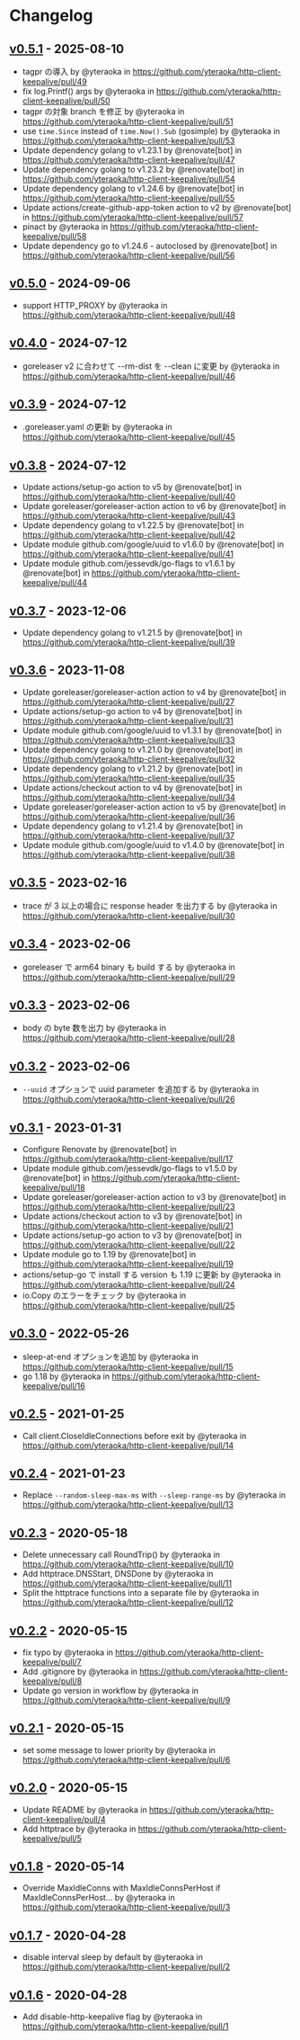 # Changelog

## [v0.5.1](https://github.com/yteraoka/http-client-keepalive/compare/v0.5.0...v0.5.1) - 2025-08-10
- tagpr の導入 by @yteraoka in https://github.com/yteraoka/http-client-keepalive/pull/49
- fix log.Printf() args by @yteraoka in https://github.com/yteraoka/http-client-keepalive/pull/50
- tagpr の対象 branch を修正 by @yteraoka in https://github.com/yteraoka/http-client-keepalive/pull/51
- use `time.Since` instead of `time.Now().Sub` (gosimple) by @yteraoka in https://github.com/yteraoka/http-client-keepalive/pull/53
- Update dependency golang to v1.23.1 by @renovate[bot] in https://github.com/yteraoka/http-client-keepalive/pull/47
- Update dependency golang to v1.23.2 by @renovate[bot] in https://github.com/yteraoka/http-client-keepalive/pull/54
- Update dependency golang to v1.24.6 by @renovate[bot] in https://github.com/yteraoka/http-client-keepalive/pull/55
- Update actions/create-github-app-token action to v2 by @renovate[bot] in https://github.com/yteraoka/http-client-keepalive/pull/57
- pinact by @yteraoka in https://github.com/yteraoka/http-client-keepalive/pull/58
- Update dependency go to v1.24.6 - autoclosed by @renovate[bot] in https://github.com/yteraoka/http-client-keepalive/pull/56

## [v0.5.0](https://github.com/yteraoka/http-client-keepalive/compare/v0.4.0...v0.5.0) - 2024-09-06
- support HTTP_PROXY by @yteraoka in https://github.com/yteraoka/http-client-keepalive/pull/48

## [v0.4.0](https://github.com/yteraoka/http-client-keepalive/compare/v0.3.9...v0.4.0) - 2024-07-12
- goreleaser v2 に合わせて --rm-dist を --clean に変更 by @yteraoka in https://github.com/yteraoka/http-client-keepalive/pull/46

## [v0.3.9](https://github.com/yteraoka/http-client-keepalive/compare/v0.3.8...v0.3.9) - 2024-07-12
- .goreleaser.yaml の更新 by @yteraoka in https://github.com/yteraoka/http-client-keepalive/pull/45

## [v0.3.8](https://github.com/yteraoka/http-client-keepalive/compare/v0.3.7...v0.3.8) - 2024-07-12
- Update actions/setup-go action to v5 by @renovate[bot] in https://github.com/yteraoka/http-client-keepalive/pull/40
- Update goreleaser/goreleaser-action action to v6 by @renovate[bot] in https://github.com/yteraoka/http-client-keepalive/pull/43
- Update dependency golang to v1.22.5 by @renovate[bot] in https://github.com/yteraoka/http-client-keepalive/pull/42
- Update module github.com/google/uuid to v1.6.0 by @renovate[bot] in https://github.com/yteraoka/http-client-keepalive/pull/41
- Update module github.com/jessevdk/go-flags to v1.6.1 by @renovate[bot] in https://github.com/yteraoka/http-client-keepalive/pull/44

## [v0.3.7](https://github.com/yteraoka/http-client-keepalive/compare/v0.3.6...v0.3.7) - 2023-12-06
- Update dependency golang to v1.21.5 by @renovate[bot] in https://github.com/yteraoka/http-client-keepalive/pull/39

## [v0.3.6](https://github.com/yteraoka/http-client-keepalive/compare/v0.3.5...v0.3.6) - 2023-11-08
- Update goreleaser/goreleaser-action action to v4 by @renovate[bot] in https://github.com/yteraoka/http-client-keepalive/pull/27
- Update actions/setup-go action to v4 by @renovate[bot] in https://github.com/yteraoka/http-client-keepalive/pull/31
- Update module github.com/google/uuid to v1.3.1 by @renovate[bot] in https://github.com/yteraoka/http-client-keepalive/pull/33
- Update dependency golang to v1.21.0 by @renovate[bot] in https://github.com/yteraoka/http-client-keepalive/pull/32
- Update dependency golang to v1.21.2 by @renovate[bot] in https://github.com/yteraoka/http-client-keepalive/pull/35
- Update actions/checkout action to v4 by @renovate[bot] in https://github.com/yteraoka/http-client-keepalive/pull/34
- Update goreleaser/goreleaser-action action to v5 by @renovate[bot] in https://github.com/yteraoka/http-client-keepalive/pull/36
- Update dependency golang to v1.21.4 by @renovate[bot] in https://github.com/yteraoka/http-client-keepalive/pull/37
- Update module github.com/google/uuid to v1.4.0 by @renovate[bot] in https://github.com/yteraoka/http-client-keepalive/pull/38

## [v0.3.5](https://github.com/yteraoka/http-client-keepalive/compare/v0.3.4...v0.3.5) - 2023-02-16
- trace が 3 以上の場合に response header を出力する by @yteraoka in https://github.com/yteraoka/http-client-keepalive/pull/30

## [v0.3.4](https://github.com/yteraoka/http-client-keepalive/compare/v0.3.3...v0.3.4) - 2023-02-06
- goreleaser で arm64 binary も build する by @yteraoka in https://github.com/yteraoka/http-client-keepalive/pull/29

## [v0.3.3](https://github.com/yteraoka/http-client-keepalive/compare/v0.3.2...v0.3.3) - 2023-02-06
- body の byte 数を出力 by @yteraoka in https://github.com/yteraoka/http-client-keepalive/pull/28

## [v0.3.2](https://github.com/yteraoka/http-client-keepalive/compare/v0.3.1...v0.3.2) - 2023-02-06
- `--uuid` オプションで uuid parameter を追加する by @yteraoka in https://github.com/yteraoka/http-client-keepalive/pull/26

## [v0.3.1](https://github.com/yteraoka/http-client-keepalive/compare/v0.3.0...v0.3.1) - 2023-01-31
- Configure Renovate by @renovate[bot] in https://github.com/yteraoka/http-client-keepalive/pull/17
- Update module github.com/jessevdk/go-flags to v1.5.0 by @renovate[bot] in https://github.com/yteraoka/http-client-keepalive/pull/18
- Update goreleaser/goreleaser-action action to v3 by @renovate[bot] in https://github.com/yteraoka/http-client-keepalive/pull/23
- Update actions/checkout action to v3 by @renovate[bot] in https://github.com/yteraoka/http-client-keepalive/pull/21
- Update actions/setup-go action to v3 by @renovate[bot] in https://github.com/yteraoka/http-client-keepalive/pull/22
- Update module go to 1.19 by @renovate[bot] in https://github.com/yteraoka/http-client-keepalive/pull/19
- actions/setup-go で install する version も 1.19 に更新 by @yteraoka in https://github.com/yteraoka/http-client-keepalive/pull/24
- io.Copy のエラーをチェック by @yteraoka in https://github.com/yteraoka/http-client-keepalive/pull/25

## [v0.3.0](https://github.com/yteraoka/http-client-keepalive/compare/v0.2.5...v0.3.0) - 2022-05-26
- sleep-at-end オプションを追加 by @yteraoka in https://github.com/yteraoka/http-client-keepalive/pull/15
- go 1.18 by @yteraoka in https://github.com/yteraoka/http-client-keepalive/pull/16

## [v0.2.5](https://github.com/yteraoka/http-client-keepalive/compare/v0.2.4...v0.2.5) - 2021-01-25
- Call client.CloseIdleConnections before exit by @yteraoka in https://github.com/yteraoka/http-client-keepalive/pull/14

## [v0.2.4](https://github.com/yteraoka/http-client-keepalive/compare/v0.2.3...v0.2.4) - 2021-01-23
- Replace `--random-sleep-max-ms` with `--sleep-range-ms` by @yteraoka in https://github.com/yteraoka/http-client-keepalive/pull/13

## [v0.2.3](https://github.com/yteraoka/http-client-keepalive/compare/v0.2.2...v0.2.3) - 2020-05-18
- Delete unnecessary call RoundTrip() by @yteraoka in https://github.com/yteraoka/http-client-keepalive/pull/10
- Add httptrace.DNSStart, DNSDone by @yteraoka in https://github.com/yteraoka/http-client-keepalive/pull/11
- Split the httptrace functions into a separate file by @yteraoka in https://github.com/yteraoka/http-client-keepalive/pull/12

## [v0.2.2](https://github.com/yteraoka/http-client-keepalive/compare/v0.2.1...v0.2.2) - 2020-05-15
- fix typo by @yteraoka in https://github.com/yteraoka/http-client-keepalive/pull/7
- Add .gitignore by @yteraoka in https://github.com/yteraoka/http-client-keepalive/pull/8
- Update go version in workflow by @yteraoka in https://github.com/yteraoka/http-client-keepalive/pull/9

## [v0.2.1](https://github.com/yteraoka/http-client-keepalive/compare/v0.2.0...v0.2.1) - 2020-05-15
- set some message to lower priority by @yteraoka in https://github.com/yteraoka/http-client-keepalive/pull/6

## [v0.2.0](https://github.com/yteraoka/http-client-keepalive/compare/v0.1.8...v0.2.0) - 2020-05-15
- Update README by @yteraoka in https://github.com/yteraoka/http-client-keepalive/pull/4
- Add httptrace by @yteraoka in https://github.com/yteraoka/http-client-keepalive/pull/5

## [v0.1.8](https://github.com/yteraoka/http-client-keepalive/compare/v0.1.7...v0.1.8) - 2020-05-14
- Override MaxIdleConns with MaxIdleConnsPerHost if MaxIdleConnsPerHost… by @yteraoka in https://github.com/yteraoka/http-client-keepalive/pull/3

## [v0.1.7](https://github.com/yteraoka/http-client-keepalive/compare/v0.1.6...v0.1.7) - 2020-04-28
- disable interval sleep by default by @yteraoka in https://github.com/yteraoka/http-client-keepalive/pull/2

## [v0.1.6](https://github.com/yteraoka/http-client-keepalive/compare/v0.1.5...v0.1.6) - 2020-04-28
- Add disable-http-keepalive flag by @yteraoka in https://github.com/yteraoka/http-client-keepalive/pull/1
